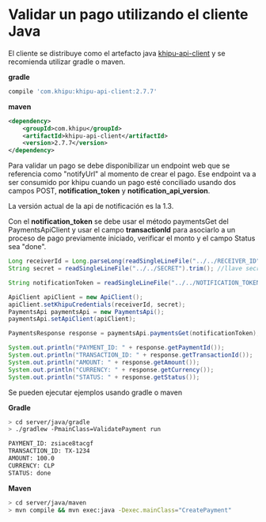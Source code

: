 # Validar un pago utilizando el cliente Java

El cliente se distribuye como el artefacto java [khipu-api-client](https://search.maven.org/#search%7Cgav%7C1%7Cg%3A%22com.khipu%22%20AND%20a%3A%22khipu-api-client%22) y se recomienda utilizar gradle o maven.

**gradle**

```gradle
compile 'com.khipu:khipu-api-client:2.7.7'
```


**maven**

```xml
<dependency>
    <groupId>com.khipu</groupId>
    <artifactId>khipu-api-client</artifactId>
    <version>2.7.7</version>
</dependency>
```

Para validar un pago se debe disponibilizar un endpoint web que se referencia como "notifyUrl" al momento de crear el pago. Ese endpoint va a ser consumido por khipu cuando un pago esté conciliado usando dos campos POST, **notification_token** y **notification_api_version**.

La versión actual de la api de notificación es la 1.3.

Con el **notification_token** se debe usar el método paymentsGet del PaymentsApiClient y usar el campo **transactionId** para asociarlo a un proceso de pago previamente iniciado, verificar el monto y el campo Status sea "done".

```java
Long receiverId = Long.parseLong(readSingleLineFile("../../RECEIVER_ID").trim()); //ID de cobrador
String secret = readSingleLineFile("../../SECRET").trim(); //llave secreta

String notificationToken = readSingleLineFile("../../NOTIFICATION_TOKEN").trim(); //token de un pago

ApiClient apiClient = new ApiClient();
apiClient.setKhipuCredentials(receiverId, secret);
PaymentsApi paymentsApi = new PaymentsApi();
paymentsApi.setApiClient(apiClient);

PaymentsResponse response = paymentsApi.paymentsGet(notificationToken);

System.out.println("PAYMENT_ID: " + response.getPaymentId());
System.out.println("TRANSACTION_ID: " + response.getTransactionId());
System.out.println("AMOUNT: " + response.getAmount());
System.out.println("CURRENCY: " + response.getCurrency());
System.out.println("STATUS: " + response.getStatus());
```

Se pueden ejecutar ejemplos usando gradle o maven


**Gradle**

```sh
> cd server/java/gradle  
> ./gradlew -PmainClass=ValidatePayment run

PAYMENT_ID: zsiace8tacgf
TRANSACTION_ID: TX-1234
AMOUNT: 100.0
CURRENCY: CLP
STATUS: done
``` 

**Maven**

```sh
> cd server/java/maven  
> mvn compile && mvn exec:java -Dexec.mainClass="CreatePayment"

